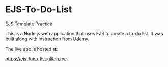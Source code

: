 # EJS-To-Do-List
EJS Template Practice 

This is a Node.js web application that uses EJS to create a to-do list. It was built along with instruction from Udemy.

The live app is hosted at:

https://ejs-todo-list.glitch.me

